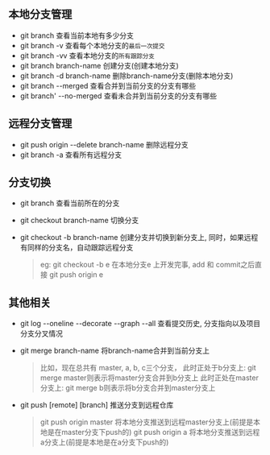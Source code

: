 ## 本地分支管理

* git branch 查看当前本地有多少分支
* git branch -v 查看每个本地分支的`最后一次提交`
* git branch -vv 查看本地分支的`所有跟踪分支`
* git branch branch-name 创建分支(创建本地分支)
* git branch -d branch-name 删除branch-name分支(删除本地分支)
* git branch --merged 查看合并到当前分支的分支有哪些
* git branch' --no-merged 查看未合并到当前分支的分支有哪些


## 远程分支管理

* git push origin --delete branch-name 删除远程分支
* git branch -a 查看所有远程分支

## 分支切换
* git branch 查看当前所在的分支
* git checkout branch-name 切换分支
* git checkout -b branch-name 创建分支并切换到新分支上, 同时，如果远程有同样的分支名，自动跟踪远程分支

  > eg: git checkout -b e
    在本地分支e 上开发完事, add 和 commit之后直接 git push origin e



## 其他相关

* git log --oneline --decorate --graph --all 查看提交历史, 分支指向以及项目分支分叉情况
* git merge branch-name 将branch-name合并到当前分支上

  > 比如，现在总共有 master, a, b, c三个分支，
    此时正处于b分支上:
      git merge master则表示将master分支合并到b分支上
    此时正处在master分支上:
      git merge b则表示将b分支合并到master分支上
* git push [remote] [branch] 推送分支到远程仓库

  > git push origin master 将本地分支推送到远程master分支上(前提是本地是在master分支下push的)
    git push origin a 将本地分支推送到远程a分支上(前提是本地是在a分支下push的)
